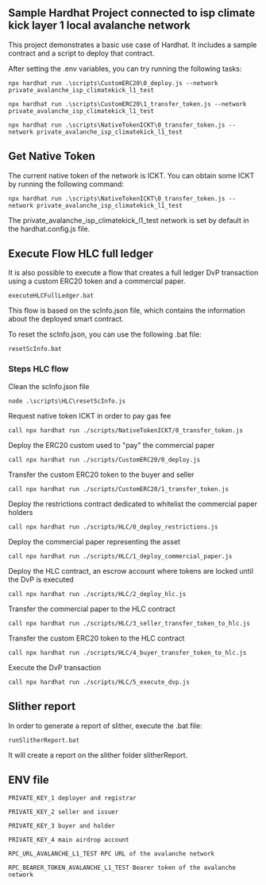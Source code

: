 ## Sample Hardhat Project connected to isp climate kick layer 1 local avalanche network

This project demonstrates a basic use case of Hardhat. It includes a sample contract and a script to deploy that contract.

After setting the .env variables, you can try running the following tasks:

```shell
npx hardhat run .\scripts\CustomERC20\0_deploy.js --network private_avalanche_isp_climatekick_l1_test

npx hardhat run .\scripts\CustomERC20\1_transfer_token.js --network private_avalanche_isp_climatekick_l1_test

npx hardhat run .\scripts\NativeTokenICKT\0_transfer_token.js --network private_avalanche_isp_climatekick_l1_test
```

## Get Native Token

The current native token of the network is ICKT. You can obtain some ICKT by running the following command:

```shell
npx hardhat run .\scripts\NativeTokenICKT\0_transfer_token.js --network private_avalanche_isp_climatekick_l1_test
```

The private_avalanche_isp_climatekick_l1_test network is set by default in the hardhat.config.js file.

## Execute Flow HLC full ledger

It is also possible to execute a flow that creates a full ledger DvP transaction using a custom ERC20 token and a commercial paper.

```shell
executeHLCFullLedger.bat
```

This flow is based on the scInfo.json file, which contains the information about the deployed smart contract.

To reset the scInfo.json, you can use the following .bat file:

```shell
resetScInfo.bat
```

### Steps HLC flow

Clean the scInfo.json file

```shell
node .\scripts\HLC\resetScInfo.js
```

Request native token ICKT in order to pay gas fee

```shell
call npx hardhat run ./scripts/NativeTokenICKT/0_transfer_token.js
```

Deploy the ERC20 custom used to "pay" the commercial paper

```shell
call npx hardhat run ./scripts/CustomERC20/0_deploy.js
```

Transfer the custom ERC20 token to the buyer and seller

```shell
call npx hardhat run ./scripts/CustomERC20/1_transfer_token.js
```

Deploy the restrictions contract dedicated to whitelist the commercial paper holders

```shell
call npx hardhat run ./scripts/HLC/0_deploy_restrictions.js
```

Deploy the commercial paper representing the asset

```shell
call npx hardhat run ./scripts/HLC/1_deploy_commercial_paper.js
```

Deploy the HLC contract, an escrow account where tokens are locked until the DvP is executed

```shell
call npx hardhat run ./scripts/HLC/2_deploy_hlc.js
```

Transfer the commercial paper to the HLC contract

```shell
call npx hardhat run ./scripts/HLC/3_seller_transfer_token_to_hlc.js
```

Transfer the custom ERC20 token to the HLC contract

```shell
call npx hardhat run ./scripts/HLC/4_buyer_transfer_token_to_hlc.js
```

Execute the DvP transaction

```shell
call npx hardhat run ./scripts/HLC/5_execute_dvp.js
```

## Slither report

In order to generate a report of slither, execute the .bat file:

```shell
runSlitherReport.bat
```

It will create a report on the slither folder slitherReport.

## ENV file

```shell
PRIVATE_KEY_1 deployer and registrar
```

```shell
PRIVATE_KEY_2 seller and issuer
```

```shell
PRIVATE_KEY_3 buyer and holder
```

```shell
PRIVATE_KEY_4 main airdrop account
```

```shell
RPC_URL_AVALANCHE_L1_TEST RPC URL of the avalanche network
```

```shell
RPC_BEARER_TOKEN_AVALANCHE_L1_TEST Bearer token of the avalanche network
```
